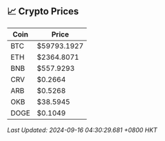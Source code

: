 ## 📈 Crypto Prices

| Coin | Price |
| ---- | ----- |
| BTC | $59793.1927 |
| ETH | $2364.8071 |
| BNB | $557.9293 |
| CRV | $0.2664 |
| ARB | $0.5268 |
| OKB | $38.5945 |
| DOGE | $0.1049 |

_Last Updated: 2024-09-16 04:30:29.681 +0800 HKT_